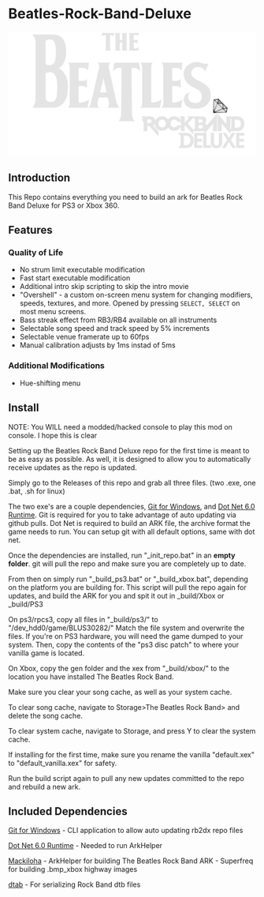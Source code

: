 # Beatles-Rock-Band-Deluxe

![Header Image](dependencies/art/beatles_dx_big.png)

## Introduction

This Repo contains everything you need to build an ark for Beatles Rock Band Deluxe for PS3 or Xbox 360.

## Features

### Quality of Life
* No strum limit executable modification
* Fast start executable modification
* Additional intro skip scripting to skip the intro movie
* "Overshell" - a custom on-screen menu system for changing modifiers, speeds, textures, and more. Opened by pressing `SELECT, SELECT` on most menu screens.
* Bass streak effect from RB3/RB4 available on all instruments
* Selectable song speed and track speed by 5% increments
* Selectable venue framerate up to 60fps
* Manual calibration adjusts by 1ms instad of 5ms

### Additional Modifications
* Hue-shifting menu

## Install

NOTE: You WILL need a modded/hacked console to play this mod on console. I hope this is clear


Setting up the Beatles Rock Band Deluxe repo for the first time is meant to be as easy as possible.
As well, it is designed to allow you to automatically receive updates as the repo is updated.

Simply go to the Releases of this repo and grab all three files. (two .exe, one .bat, .sh for linux)

The two exe's are a couple dependencies, [Git for Windows](https://gitforwindows.org/), and [Dot Net 6.0 Runtime](https://dotnet.microsoft.com/en-us/download/dotnet/6.0/runtime).
Git is required for you to take advantage of auto updating via github pulls. Dot Net is required to build an ARK file, the archive format the game needs to run.
You can setup git with all default options, same with dot net.

Once the dependencies are installed, run "_init_repo.bat" in an **empty folder**. git will pull the repo and make sure you are completely up to date.

From then on simply run "_build_ps3.bat" or "_build_xbox.bat", depending on the platform you are building for. This script will pull the repo again for updates, and build the ARK for you and spit it out in _build/Xbox or _build/PS3

On ps3/rpcs3, copy all files in "_build/ps3/" to "/dev_hdd0/game/BLUS30282/"
Match the file system and overwrite the files.
If you're on PS3 hardware, you will need the game dumped to your system.
Then, copy the contents of the "ps3 disc patch" to where your vanilla game is located.

On Xbox, copy the gen folder and the xex from "_build/xbox/" to the location you have installed The Beatles Rock Band.

Make sure you clear your song cache, as well as your system cache.

To clear song cache, navigate to Storage>The Beatles Rock Band> and delete the song cache.

To clear system cache, navigate to Storage, and press Y to clear the system cache.

If installing for the first time, make sure you rename the vanilla "default.xex" to "default_vanilla.xex" for safety.

Run the build script again to pull any new updates committed to the repo and rebuild a new ark.

## Included Dependencies

[Git for Windows](https://gitforwindows.org/) - CLI application to allow auto updating rb2dx repo files

[Dot Net 6.0 Runtime](https://dotnet.microsoft.com/en-us/download/dotnet/6.0/runtime) - Needed to run ArkHelper

[Mackiloha](https://github.com/PikminGuts92/Mackiloha) - ArkHelper for building The Beatles Rock Band ARK - Superfreq for building .bmp_xbox highway images

[dtab](https://github.com/mtolly/dtab) - For serializing Rock Band dtb files
